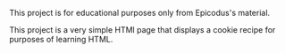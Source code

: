 This project is for educational purposes only from Epicodus's material.

This project is a very simple HTMl page that displays a cookie recipe for purposes of learning HTML.
